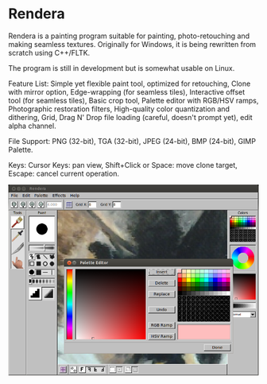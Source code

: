 Rendera
=======

Rendera is a painting program suitable for painting, photo-retouching and making seamless textures. Originally for Windows, it is being rewritten from scratch using C++/FLTK.

The program is still in development but is somewhat usable on Linux. 

Feature List: Simple yet flexible paint tool, optimized for retouching, Clone with mirror option, Edge-wrapping (for seamless tiles), Interactive offset tool (for seamless tiles), Basic crop tool, Palette editor with RGB/HSV ramps, Photographic restoration filters, High-quality color quantization and dithering, Grid, Drag N' Drop file loading (careful, doesn't prompt yet), edit alpha channel.

File Support: PNG (32-bit), TGA (32-bit), JPEG (24-bit), BMP (24-bit), GIMP Palette.

Keys:
Cursor Keys: pan view, Shift+Click or Space: move clone target, Escape: cancel current operation.

![Screenshot](/screenshots/screenshot.png "Screenshot")

